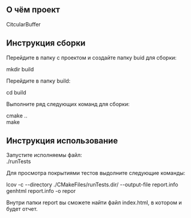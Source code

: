 ## О чём проект
CitcularBuffer  

## Инструкция сборки  
Перейдите в папку с проектом и создайте папку buid для сборки:  

mkdir build  

Перейдите в папку build:  

cd build  

Выполните ряд следующих команд для сборки:  

cmake ..  
make 
## Инструкция использование
Запустите исполняемы файл:  
./runTests  

Для просмотра покрытиями тестов выдолните следующие команды:  

lcov -c --directory ./CMakeFiles/runTests.dir/ --output-file report.info  
genhtml report.info -o repor  

Внутри папки report вы сможете найти файл index.html, в котором и будет отчет.